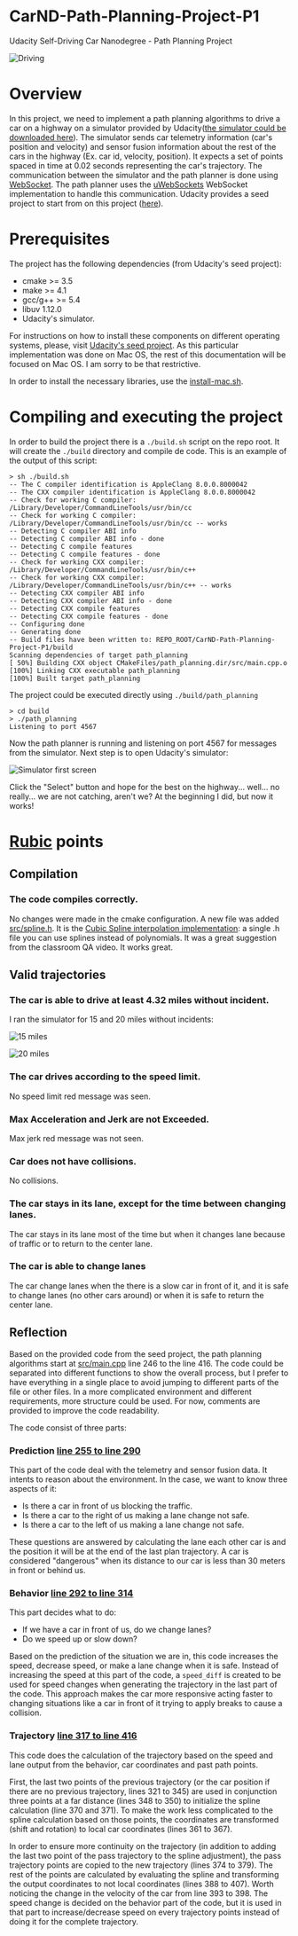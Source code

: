 # CarND-Path-Planning-Project-P1
Udacity Self-Driving Car Nanodegree - Path Planning Project

![Driving](images/driving.png)

# Overview

In this project, we need to implement a path planning algorithms to drive a car on a highway on a simulator provided by Udacity([the simulator could be downloaded here](https://github.com/udacity/self-driving-car-sim/releases/tag/T3_v1.2)). The simulator sends car telemetry information (car's position and velocity) and sensor fusion information about the rest of the cars in the highway (Ex. car id, velocity, position). It expects a set of points spaced in time at 0.02 seconds representing the car's trajectory. The communication between the simulator and the path planner is done using [WebSocket](https://en.wikipedia.org/wiki/WebSocket). The path planner uses the [uWebSockets](https://github.com/uNetworking/uWebSockets) WebSocket implementation to handle this communication. Udacity provides a seed project to start from on this project ([here](https://github.com/udacity/CarND-Path-Planning-Project)).

# Prerequisites

The project has the following dependencies (from Udacity's seed project):

- cmake >= 3.5
- make >= 4.1
- gcc/g++ >= 5.4
- libuv 1.12.0
- Udacity's simulator.

For instructions on how to install these components on different operating systems, please, visit [Udacity's seed project](https://github.com/udacity/CarND-Path-Planning-Project). As this particular implementation was done on Mac OS, the rest of this documentation will be focused on Mac OS. I am sorry to be that restrictive.

In order to install the necessary libraries, use the [install-mac.sh](./install-mac.sh).

# Compiling and executing the project

In order to build the project there is a `./build.sh` script on the repo root. It will create the `./build` directory and compile de code. This is an example of the output of this script:

```
> sh ./build.sh
-- The C compiler identification is AppleClang 8.0.0.8000042
-- The CXX compiler identification is AppleClang 8.0.0.8000042
-- Check for working C compiler: /Library/Developer/CommandLineTools/usr/bin/cc
-- Check for working C compiler: /Library/Developer/CommandLineTools/usr/bin/cc -- works
-- Detecting C compiler ABI info
-- Detecting C compiler ABI info - done
-- Detecting C compile features
-- Detecting C compile features - done
-- Check for working CXX compiler: /Library/Developer/CommandLineTools/usr/bin/c++
-- Check for working CXX compiler: /Library/Developer/CommandLineTools/usr/bin/c++ -- works
-- Detecting CXX compiler ABI info
-- Detecting CXX compiler ABI info - done
-- Detecting CXX compile features
-- Detecting CXX compile features - done
-- Configuring done
-- Generating done
-- Build files have been written to: REPO_ROOT/CarND-Path-Planning-Project-P1/build
Scanning dependencies of target path_planning
[ 50%] Building CXX object CMakeFiles/path_planning.dir/src/main.cpp.o
[100%] Linking CXX executable path_planning
[100%] Built target path_planning
```

The project could be executed directly using `./build/path_planning`

```
> cd build
> ./path_planning
Listening to port 4567
```

Now the path planner is running and listening on port 4567 for messages from the simulator. Next step is to open Udacity's simulator:

![Simulator first screen](images/simulator.png)

Click the "Select" button and hope for the best on the highway... well... no really... we are not catching, aren't we?
At the beginning I did, but now it works!

# [Rubic](https://review.udacity.com/#!/rubrics/1020/view) points

## Compilation

### The code compiles correctly.

No changes were made in the cmake configuration. A new file was added [src/spline.h](./scr/spline.h). It is the [Cubic Spline interpolation implementation](http://kluge.in-chemnitz.de/opensource/spline/): a single .h file you can use splines instead of polynomials. It was a great suggestion from the classroom QA video. It works great.

## Valid trajectories

### The car is able to drive at least 4.32 miles without incident.
I ran the simulator for 15 and 20 miles without incidents:

![15 miles](images/15_miles.png)

![20 miles](images/20_miles.png)

### The car drives according to the speed limit.
No speed limit red message was seen.

### Max Acceleration and Jerk are not Exceeded.
Max jerk red message was not seen.

### Car does not have collisions.
No collisions.

### The car stays in its lane, except for the time between changing lanes.
The car stays in its lane most of the time but when it changes lane because of traffic or to return to the center lane.

### The car is able to change lanes
The car change lanes when the there is a slow car in front of it, and it is safe to change lanes (no other cars around) or when it is safe to return the center lane.

## Reflection

Based on the provided code from the seed project, the path planning algorithms start at [src/main.cpp](./src/main.cpp#L246) line 246 to the line 416. The code could be separated into different functions to show the overall process, but I prefer to have everything in a single place to avoid jumping to different parts of the file or other files. In a more complicated environment and different requirements, more structure could be used. For now, comments are provided to improve the code readability.

The code consist of three parts:

### Prediction [line 255 to line 290](./src/main.cpp#L255)
This part of the code deal with the telemetry and sensor fusion data. It intents to reason about the environment. In the case, we want to know three aspects of it:

- Is there a car in front of us blocking the traffic.
- Is there a car to the right of us making a lane change not safe.
- Is there a car to the left of us making a lane change not safe.

These questions are answered by calculating the lane each other car is and the position it will be at the end of the last plan trajectory. A car is considered "dangerous" when its distance to our car is less than 30 meters in front or behind us.

### Behavior [line 292 to line 314](./src/main.cpp#L293)
This part decides what to do:
  - If we have a car in front of us, do we change lanes?
  - Do we speed up or slow down?

Based on the prediction of the situation we are in, this code increases the speed, decrease speed, or make a lane change when it is safe. Instead of increasing the speed at this part of the code, a `speed_diff` is created to be used for speed changes when generating the trajectory in the last part of the code. This approach makes the car more responsive acting faster to changing situations like a car in front of it trying to apply breaks to cause a collision.

### Trajectory [line 317 to line 416](./src/main.cpp#L313)
This code does the calculation of the trajectory based on the speed and lane output from the behavior, car coordinates and past path points.

First, the last two points of the previous trajectory (or the car position if there are no previous trajectory, lines 321 to 345) are used in conjunction three points at a far distance (lines 348 to 350) to initialize the spline calculation (line 370 and 371). To make the work less complicated to the spline calculation based on those points, the coordinates are transformed (shift and rotation) to local car coordinates (lines 361 to 367).

In order to ensure more continuity on the trajectory (in addition to adding the last two point of the pass trajectory to the spline adjustment), the pass trajectory points are copied to the new trajectory (lines 374 to 379). The rest of the points are calculated by evaluating the spline and transforming the output coordinates to not local coordinates (lines 388 to 407). Worth noticing the change in the velocity of the car from line 393 to 398. The speed change is decided on the behavior part of the code, but it is used in that part to increase/decrease speed on every trajectory points instead of doing it for the complete trajectory.
